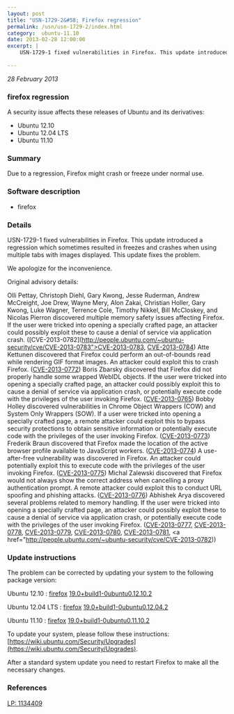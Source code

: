 ```yaml
---
layout: post
title: "USN-1729-2&#58; Firefox regression"
permalink: /usn/usn-1729-2/index.html
category:  ubuntu-11.10
date: 2013-02-28 12:00:00
excerpt: |
    USN-1729-1 fixed vulnerabilities in Firefox. This update introduced a regression which sometimes resulted in freezes and crashes when using multiple tabs with images displayed. This update fixes the problem.
    
--- 
```

 
 

*28 February 2013*

### firefox regression

A security issue affects these releases of Ubuntu and its derivatives:

* Ubuntu 12.10
* Ubuntu 12.04 LTS
* Ubuntu 11.10

### Summary

Due to a regression, Firefox might crash or freeze under normal use. 

### Software description

* firefox 

### Details

USN-1729-1 fixed vulnerabilities in Firefox. This update introduced a regression which sometimes resulted in freezes and crashes when using multiple tabs with images displayed. This update fixes the problem.

We apologize for the inconvenience.

Original advisory details:

 Olli Pettay, Christoph Diehl, Gary Kwong, Jesse Ruderman, Andrew McCreight, Joe Drew, Wayne Mery, Alon Zakai, Christian Holler, Gary Kwong, Luke Wagner, Terrence Cole, Timothy Nikkel, Bill McCloskey, and Nicolas Pierron discovered multiple memory safety issues affecting Firefox. If the user were tricked into opening a specially crafted page, an attacker could possibly exploit these to cause a denial of service via application crash. ([CVE-2013-0782](http://people.ubuntu.com/~ubuntu-security/cve/CVE-2013-0783">CVE-2013-0783</a>, <a href="http://people.ubuntu.com/~ubuntu-security/cve/CVE-2013-0784">CVE-2013-0784</a>) Atte Kettunen discovered that Firefox could perform an out-of-bounds read while rendering GIF format images. An attacker could exploit this to crash Firefox. (<a href="http://people.ubuntu.com/~ubuntu-security/cve/CVE-2013-0772">CVE-2013-0772</a>) Boris Zbarsky discovered that Firefox did not properly handle some wrapped WebIDL objects. If the user were tricked into opening a specially crafted page, an attacker could possibly exploit this to cause a denial of service via application crash, or potentially execute code with the privileges of the user invoking Firefox. (<a href="http://people.ubuntu.com/~ubuntu-security/cve/CVE-2013-0765">CVE-2013-0765</a>) Bobby Holley discovered vulnerabilities in Chrome Object Wrappers (COW) and System Only Wrappers (SOW). If a user were tricked into opening a specially crafted page, a remote attacker could exploit this to bypass security protections to obtain sensitive information or potentially execute code with the privileges of the user invoking Firefox. (<a href="http://people.ubuntu.com/~ubuntu-security/cve/CVE-2013-0773">CVE-2013-0773</a>) Frederik Braun discovered that Firefox made the location of the active browser profile available to JavaScript workers. (<a href="http://people.ubuntu.com/~ubuntu-security/cve/CVE-2013-0774">CVE-2013-0774</a>) A use-after-free vulnerability was discovered in Firefox. An attacker could potentially exploit this to execute code with the privileges of the user invoking Firefox. (<a href="http://people.ubuntu.com/~ubuntu-security/cve/CVE-2013-0775">CVE-2013-0775</a>) Michal Zalewski discovered that Firefox would not always show the correct address when cancelling a proxy authentication prompt. A remote attacker could exploit this to conduct URL spoofing and phishing attacks. (<a href="http://people.ubuntu.com/~ubuntu-security/cve/CVE-2013-0776">CVE-2013-0776</a>) Abhishek Arya discovered several problems related to memory handling. If the user were tricked into opening a specially crafted page, an attacker could possibly exploit these to cause a denial of service via application crash, or potentially execute code with the privileges of the user invoking Firefox. (<a href="http://people.ubuntu.com/~ubuntu-security/cve/CVE-2013-0777">CVE-2013-0777</a>, <a href="http://people.ubuntu.com/~ubuntu-security/cve/CVE-2013-0778">CVE-2013-0778</a>, <a href="http://people.ubuntu.com/~ubuntu-security/cve/CVE-2013-0779">CVE-2013-0779</a>, <a href="http://people.ubuntu.com/~ubuntu-security/cve/CVE-2013-0780">CVE-2013-0780</a>, <a href="http://people.ubuntu.com/~ubuntu-security/cve/CVE-2013-0781">CVE-2013-0781</a>, <a href="http://people.ubuntu.com/~ubuntu-security/cve/CVE-2013-0782)) 

### Update instructions

The problem can be corrected by updating your system to the following package version:

Ubuntu 12.10
 : [firefox](https://launchpad.net/ubuntu/+source/firefox) <span> [19.0+build1-0ubuntu0.12.10.2](https://launchpad.net/ubuntu/+source/firefox/19.0+build1-0ubuntu0.12.10.2) </span> 

Ubuntu 12.04 LTS
 : [firefox](https://launchpad.net/ubuntu/+source/firefox) <span> [19.0+build1-0ubuntu0.12.04.2](https://launchpad.net/ubuntu/+source/firefox/19.0+build1-0ubuntu0.12.04.2) </span> 

Ubuntu 11.10
 : [firefox](https://launchpad.net/ubuntu/+source/firefox) <span> [19.0+build1-0ubuntu0.11.10.2](https://launchpad.net/ubuntu/+source/firefox/19.0+build1-0ubuntu0.11.10.2) </span> 

To update your system, please follow these instructions: [https://wiki.ubuntu.com/Security/Upgrades](https://wiki.ubuntu.com/Security/Upgrades).

After a standard system update you need to restart Firefox to make all the necessary changes. 

### References

 
 [LP: 1134409](https://launchpad.net/bugs/1134409)
 

